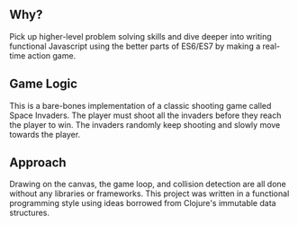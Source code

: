 ## Why?

Pick up higher-level problem solving skills and dive deeper into writing functional Javascript using the better parts of ES6/ES7 by making a real-time action game. 

## Game Logic

This is a bare-bones implementation of a classic shooting game called Space Invaders. The player must shoot all the invaders before they reach the player to win. The invaders randomly keep shooting and slowly move towards the player. 

## Approach

Drawing on the canvas, the game loop, and collision detection are all done without any libraries or frameworks. This project was written in a functional programming style using ideas borrowed from Clojure's immutable data structures.

